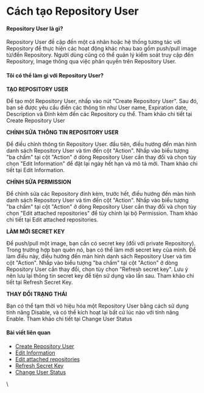 # Cách tạo Repository User

#### Repository User là gì? <a href="#repositoryuser-repositoryuserlagi" id="repositoryuser-repositoryuserlagi"></a>

Repository User đề cập đến một cá nhân hoặc hệ thống tương tác với Repository để thực hiện các hoạt động khác nhau bao gồm push/pull image từ/đến Repository. Người dùng cũng có thể quản lý kiểm soát truy cập đến Repository, Image thông qua việc phân quyền trên Repository User.

#### Tôi có thể làm gì với Repository User? <a href="#repositoryuser-toicothelamgivoirepositoryuser" id="repositoryuser-toicothelamgivoirepositoryuser"></a>

**TẠO REPOSITORY USER**

Để tạo một Repository User, nhấp vào nút "Create Repository User". Sau đó, bạn sẽ được yêu cầu điền các thông tin như User name, Expiration date, Description và Đính kèm đến các Repository cụ thể. Tham khảo chi tiết tại Create Repository User

**CHỈNH SỬA THÔNG TIN REPOSITORY USER**

Để điều chỉnh thông tin Repository User. đầu tiên, điều hướng đến màn hình danh sách Repository User và tìm đến cột "Action". Nhấp vào biểu tượng "ba chấm" tại cột "Action" ở dòng Repository User cần thay đổi và chọn tùy chọn "Edit Information" để đặt lại ngày hết hạn và mô tả mới. Tham khảo chi tiết tại Edit Information.

**CHỈNH SỬA PERMISSION**

Để chỉnh sửa các Repository đính kèm, trước hết, điều hướng đến màn hình danh sách Repository User và tìm đến cột "Action". Nhấp vào biểu tượng "ba chấm" tại cột "Action" ở dòng Repository User cần thay đổi và chọn tùy chọn "Edit attached repositories" để tùy chỉnh lại bộ Permission. Tham khảo chi tiết tại Edit attached repositories.

**LÀM MỚI SECRET KEY**

Để push/pull một image, bạn cần có secret key (đối với private Repository). Trong trường hợp bạn quên nó, bạn có thể làm mới secret key của mình. Để làm điều này, điều hướng đến màn hình danh sách Repository User và tìm cột "Action". Nhấp vào biểu tượng "ba chấm" tại cột "Action" ở dòng Repository User cần thay đổi, chọn tùy chọn "Refresh secret key". Lưu ý nên lưu lại thông tin secret key để tiện sử dụng vào lần sau. Tham khảo chi tiết tại Refresh Secret Key.

**THAY ĐỔI TRẠNG THÁI**

Bạn có thể tạm thời vô hiệu hóa một Repository User bằng cách sử dụng tính năng Disable, và có thể kích hoạt lại bất cứ lúc nào với tính năng Enable. Tham khảo chi tiết tại Change User Status

#### Bài viết liên quan <a href="#repositoryuser-baivietlienquan" id="repositoryuser-baivietlienquan"></a>

* [Create Repository User](https://docs.vngcloud.vn/display/ONVINA/Create+Repository+User?src=contextnavpagetreemode)
* [Edit Information](https://docs.vngcloud.vn/display/ONVINA/Edit+Information?src=contextnavpagetreemode)
* [Edit attached repositories](https://docs.vngcloud.vn/display/ONVINA/Edit+Attached+Repositories?src=contextnavpagetreemode)
* [Refresh Secret Key](https://docs.vngcloud.vn/display/ONVINA/Refresh+Secret+Key?src=contextnavpagetreemode)
* [Change User Status](https://docs.vngcloud.vn/display/ONVINA/Change+User+Status?src=contextnavpagetreemode)

\
